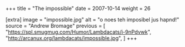 +++
title = "The impossible"
date = 2007-10-14
weight = 26

[extra]
image = "impossible.jpg"
alt = "o noes teh imposibel jus hapnd!"
source = "Andrew Bromage"
previous = [
  "https://spl.smugmug.com/Humor/Lambdacats/i-9nPdvwk",
  "http://arcanux.org/lambdacats/impossible.jpg",
]
+++
